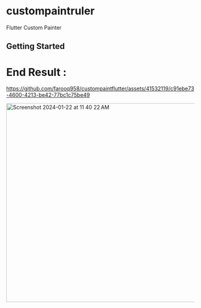# custompaintruler

Flutter Custom Painter 

## Getting Started

# End Result :


https://github.com/farooq958/custompaintflutter/assets/41532119/c91ebe73-4600-4213-be42-77bc1c75be49

<img width="532" alt="Screenshot 2024-01-22 at 11 40 22 AM" src="https://github.com/farooq958/custompaintflutter/assets/41532119/3765473f-81d3-4545-97d2-b0c42add33b8">

